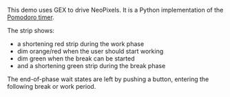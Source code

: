 This demo uses GEX to drive NeoPixels. It is a Python implementation
of the [Pomodoro timer](https://en.wikipedia.org/wiki/Pomodoro_Technique).

The strip shows:
- a shortening red strip during the work phase
- dim orange/red when the user should start working
- dim green when the break can be started
- and a shortening green strip during the break phase

The end-of-phase wait states are left by pushing a button, entering the following
break or work period.
